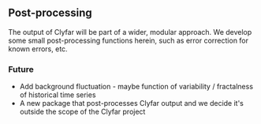 ## Post-processing
The output of Clyfar will be part of a wider, modular approach. We develop some small post-processing functions herein, such as error correction for known errors, etc. 

### Future
* Add background fluctuation - maybe function of variability / fractalness of historical time series
* A new package that post-processes Clyfar output and we decide it's outside the scope of the Clyfar project 